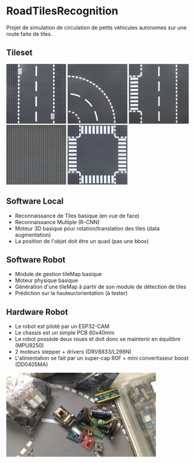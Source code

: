 # RoadTilesRecognition
Projet de simulation de circulation de petits véhicules autonomes sur une route faite de tiles.

## Tileset
<div style="text-align:left">
  <img src="data/road_tiles/tile1.jpg" width="160">
  <img src="data/road_tiles/tile2.jpg" width="160">
  <img src="data/road_tiles/tile3.jpg" width="160">
  <img src="data/road_tiles/tile4.jpg" width="160">
  <img src="data/road_tiles/tile5.jpg" width="160">
</div>

## Software Local
- Reconnaissance de Tiles basique (en vue de face)
- Reconnaissance Multiple (R-CNN)
- Moteur 3D basique pour rotation/translation des tiles (data augmentation)
- La position de l'objet doit être un quad (pas une bbox) 

## Software Robot
- Module de gestion tileMap basique
- Moteur physique basique
- Génération d'une tileMap à partir de son module de détection de tiles
- Prédiction sur la hauteur/orientation (à tester)

## Hardware Robot
- Le robot est piloté par un ESP32-CAM
- Le chassis est un simple PCB 60x40mm
- Le robot possède deux roues et doit donc se maintenir en équilibre (MPU9250)
- 2 moteurs stepper + drivers (DRV8833/L298N)
- L'alimentation se fait par un super-cap 60F + mini convertisseur boost (DD0405MA)

<img src="data/modules.jpg" width="400">
  
